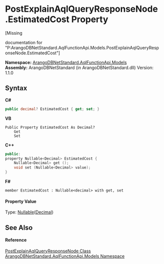 # PostExplainAqlQueryResponseNode.EstimatedCost Property 
 

\[Missing <summary> documentation for "P:ArangoDBNetStandard.AqlFunctionApi.Models.PostExplainAqlQueryResponseNode.EstimatedCost"\]

**Namespace:**&nbsp;<a href="e03acbe1-782e-533e-7ffe-cd51613ed54f">ArangoDBNetStandard.AqlFunctionApi.Models</a><br />**Assembly:**&nbsp;ArangoDBNetStandard (in ArangoDBNetStandard.dll) Version: 1.1.0

## Syntax

**C#**<br />
``` C#
public decimal? EstimatedCost { get; set; }
```

**VB**<br />
``` VB
Public Property EstimatedCost As Decimal?
	Get
	Set
```

**C++**<br />
``` C++
public:
property Nullable<Decimal> EstimatedCost {
	Nullable<Decimal> get ();
	void set (Nullable<Decimal> value);
}
```

**F#**<br />
``` F#
member EstimatedCost : Nullable<decimal> with get, set

```


#### Property Value
Type: <a href="https://docs.microsoft.com/dotnet/api/system.nullable-1" target="_blank" rel="noopener noreferrer">Nullable</a>(<a href="https://docs.microsoft.com/dotnet/api/system.decimal" target="_blank" rel="noopener noreferrer">Decimal</a>)

## See Also


#### Reference
<a href="8ccd29c8-ace5-8e11-a90e-77eec02862c6">PostExplainAqlQueryResponseNode Class</a><br /><a href="e03acbe1-782e-533e-7ffe-cd51613ed54f">ArangoDBNetStandard.AqlFunctionApi.Models Namespace</a><br />